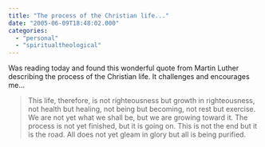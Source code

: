 ```yaml
---
title: "The process of the Christian life..."
date: "2005-06-09T18:48:02.000"
categories: 
  - "personal"
  - "spiritualtheological"
---
```


Was reading today and found this wonderful quote from Martin Luther describing the process of the Christian life. It challenges and encourages me...

> This life, therefore, is not righteousness but growth in righteousness, not health but healing, not being but becoming, not rest but exercise. We are not yet what we shall be, but we are growing toward it. The process is not yet finished, but it is going on. This is not the end but it is the road. All does not yet gleam in glory but all is being purified.
